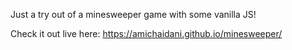 Just a try out of a minesweeper game with some vanilla JS!

Check it out live here: https://amichaidani.github.io/minesweeper/
